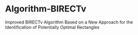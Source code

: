 # Algorithm-BIRECTv
Improved BIRECTv Algorithm Based on a New Approach for the Identification of Potentially Optimal Rectangles
